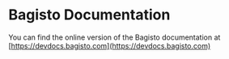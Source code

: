 # Bagisto Documentation

You can find the online version of the Bagisto documentation at [https://devdocs.bagisto.com](https://devdocs.bagisto.com)
